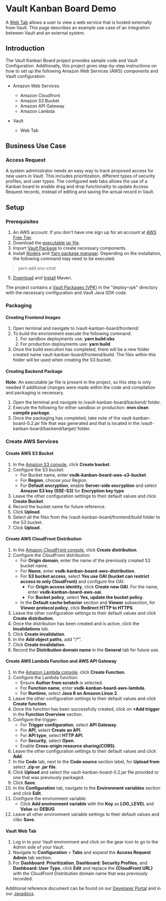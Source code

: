 # Vault Kanban Board Demo
A [Web Tab](https://vaulthelp2.vod309.com/wordpress/?p=23516#defining_web_tabs) allows a user to view a web service that is
hosted externally from Vault. This page describes an example
use case of an integration between Vault and an external
system.

## Introduction
The Vault Kanban Board project provides sample code and Vault
Configuration. Additionally, this project gives step-by-step 
instructions on how to set up the following Amazon Web Services (AWS)
components and Vault configuration:

- Amazon Web Services
  - Amazon Cloudfront
  - Amazon S3 Bucket
  - Amazon API Gateway
  - Amazon Lambda

- Vault
  - Web Tab

## Business Use Case
### Access Request
A system administrator needs an easy way to track proposed
access for new users in Vault. This includes prioritization, different
types of security profiles, and user types. The configured web tabs allows
the use of a Kanban board to enable drag and drop functionality to update
Access Request records, instead of editing and saving the actual record in Vault.

## Setup
### Prerequisites
1. An AWS account. If you don't have one sign up for an account at [AWS Free Tier](https://aws.amazon.com/free/free-tier/).
2. Download the [executable jar file](https://github.com/veeva/Vault-Kanban-Board/blob/main/vault-kanban-board-1.0.jar).
3. Import [Vault Package](https://github.com/veeva/Vault-Kanban-Board/blob/main/KANBAN-BOARD-CONFIG.vpk) to create necessary components.
4. Install [Nodejs](https://nodejs.org/en/) and [Yarn package manager](https://yarnpkg.com/getting-started/install). Depending on the installation, the following command may need to be executed:
>yarn add env-cmd
5. [Download](https://maven.apache.org/download.cgi) and [Install](https://maven.apache.org/install.html) Maven.

The project contains a [Vault Packages (VPK)](https://vaulthelp2.vod309.com/wordpress/admin-user-help/admin-vault-loader/using-configuration-migration-packages/#how_to_import_validate_packages) in the "deploy-vpk" directory with the 
necessary configuration and Vault Java SDK code.
### Packaging
#### Creating Frontend Images
1. Open terminal and navigate to /vault-kanban-board/frontend/
2. To build the envrionment execute the following command:
   1. For sandbox deployments use: **yarn build:sbx**
   2. For production deployments use: **yarn build**
3. Once the build execution has completed, there will be a new folder created name vault-kanban-board/frontend/build. The files within this
folder will be used when creating the S3 bucket.
#### Creating Backend Package
**Note**: An executable jar file is present in the project, so this step is only needed if additional changes were made within the code
and compilation and packaging is necessary.

1. Open the terminal and navigate to /vault-kanban-board/backend/ folder.
2. Execute the following for either sandbox or production: **mvn clean compile package**.
3. Once the packaging has completed, take note of the vault-kanban-board-0.2.jar file that was generated and that is located
in the /vault-kanban-board/backend/target/ folder.
### Create AWS Services
#### Create AWS S3 Bucket
1. In the [Amazon S3 console](https://console.aws.amazon.com/s3/), click **Create bucket**.
2. Configure the S3 bucket:
   - For Bucket name, enter **vsdk-kanban-board-aws-s3-bucket**.
   - For **Region**, choose your Region.
   - For **Default encryption**, enable **Server-side encryption** and select **Amazon S3 key (SSE-S3)** for 
   **Encryption key type**
3. Leave the other configuration settings to their default values and click
   **Create Bucket**. 
4. Record the bucket name for future reference.
5. Click **Upload**.
6. Select all the files from the /vault-kanban-board/frontend/build folder to the S3 bucket.
7. Click **Upload**.
#### Create AWS CloudFront Distribution
1. In the [Amazon CloudFront console](https://console.aws.amazon.com/cloudfront/), click **Create distribution**.
2. Configure the CloudFront distribution:
   - For **Origin domain**, enter the name of the previously created S3 bucket name.
   - For **Name**, enter **vsdk-kanban-board-aws-distribution**.
   - For **S3 bucket access**, select **Yes use OAI (bucket can restrict access to only CloudFront)** and configure the OAI:
     - For **Origin access identity**, click **Create new OAI**. For the name, enter **vsdk-kanban-board-aws-oai**.
     - For **Bucket policy**, select **Yes, update the bucket policy**.
   - In the **Default cache behavior** section and **Viewer** subsection, for **Viewer protocol policy**, click **Redirect HTTP to HTTPS**.
3. Leave the other configuration settings to their default values and click
   **Create distribution**. 
4. Once the distribution has been created and is active, click the **Invalidations** tab.
5. Click **Create invalidation**.
6. In the **Add object paths**, add "/*".
7. Click **Create invalidation**.
8. Record the **Distribution domain name** in the **General** tab for future use.
#### Create AWS Lambda Function and AWS API Gateway
1. In the [Amazon Lambda console](https://console.aws.amazon.com/lambda/), click **Create Function**.
2. Configure the Lambda function:
    - Ensure **Author from scratch** is selected.
    - For **Function name**, enter **vsdk-kanban-board-aws-lambda**.
    - For **Runtime**, select **Java 8 on Amazon Linux 2**.
3. Leave the other configuration settings to their default values and click
   **Create function**. 
4. Once the function has been successfully created, click on **+Add trigger** in the **Function Overview** section.
5. Configure the trigger:
    - For **Trigger configuration**, select **API Gateway**.
    - For **API**, select **Create an API**.
    - For **API type**, select **HTTP API**.
    - For **Security**, select **Open**.
    - Enable **Cross-origin resource sharing(CORS)**.
6. Leave the other configuration settings to their default values and click
   **Add**. 
7. In the **Code** tab, next to the **Code source** section label, for **Upload from** select **.zip or .jar file**.
8. Click **Upload** and select the vault-kanban-board-0.2.jar file provided or one that was previously packaged.
9. Click **Save**.
10. In the **Configuration** tab, navigate to the **Environment variables** section and click **Edit**. 
11. Configure the environment variable:
     - Click **Add environment variable** with the **Key** as **LOG_LEVEL** and **Value** as **DEBUG**
12. Leave all other environment variable settings to their default values and clikc **Save**.

#### Vault Web Tab
1. Log in to your Vault environment and click on the gear icon to go to the Admin side of your Vault.
2. Navigate to **Configuration** > **Tabs** and expand the **Access Request Admin** tab section.
3. For **Dashboard: Prioritization**, **Dashboard: Security Profiles**, and **Dashboard: User Type**, click **Edit** and 
   replace the **{CloudFront URL}** with the CloudFront Distribution domain name that was previously recorded.

Additional reference document can be found on our [Developer Portal](https://developer.veevavault.com/sdk/#vault-java-sdk-overview) and in our [Javadocs](https://repo.veevavault.com/javadoc/vault-sdk-api/21.3.0/docs/api/index.html).
   



